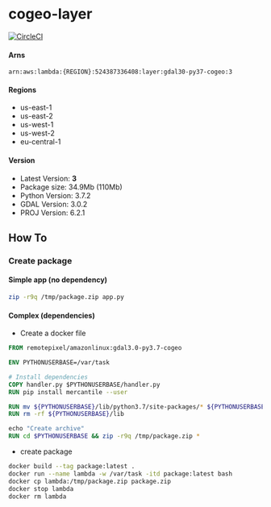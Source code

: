 # cogeo-layer

[![CircleCI](https://circleci.com/gh/RemotePixel/cogeo-layer.svg?style=svg)](https://circleci.com/gh/RemotePixel/cogeo-layer)

#### Arns

`arn:aws:lambda:{REGION}:524387336408:layer:gdal30-py37-cogeo:3`

#### Regions
- us-east-1
- us-east-2
- us-west-1
- us-west-2
- eu-central-1

#### Version
- Latest Version: **3**
- Package size: 34.9Mb (110Mb)
- Python Version: 3.7.2
- GDAL Version: 3.0.2
- PROJ Version: 6.2.1


## How To

### Create package

#### Simple app (no dependency)

```bash
zip -r9q /tmp/package.zip app.py
```

#### Complex (dependencies)

- Create a docker file 
```dockerfile
FROM remotepixel/amazonlinux:gdal3.0-py3.7-cogeo

ENV PYTHONUSERBASE=/var/task

# Install dependencies
COPY handler.py $PYTHONUSERBASE/handler.py
RUN pip install mercantile --user

RUN mv ${PYTHONUSERBASE}/lib/python3.7/site-packages/* ${PYTHONUSERBASE}/
RUN rm -rf ${PYTHONUSERBASE}/lib

echo "Create archive"
RUN cd $PYTHONUSERBASE && zip -r9q /tmp/package.zip *
``` 

- create package
```bash
docker build --tag package:latest .
docker run --name lambda -w /var/task -itd package:latest bash
docker cp lambda:/tmp/package.zip package.zip
docker stop lambda
docker rm lambda
```
